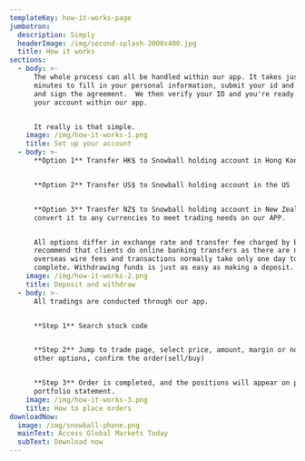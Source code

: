 ```yaml
---
templateKey: how-it-works-page
jumbotron:
  description: Simply
  headerImage: /img/second-splash-2000x400.jpg
  title: How it works
sections:
  - body: >-
      The whole process can all be handled within our app. It takes just a few
      minutes to fill in your personal information, submit your id and address
      and sign the agreement.  We then verify your ID and you're ready to open
      your account within our app.


      It really is that simple.
    image: /img/how-it-works-1.png
    title: Set up your account
  - body: >-
      **Option 1** Transfer HK$ to Snowball holding account in Hong Kong 


      **Option 2** Transfer US$ to Snowball holding account in the US


      **Option 3** Transfer NZ$ to Snowball holding account in New Zealand and
      convert it to any currencies to meet trading needs on our APP.


      All options differ in exchange rate and transfer fee charged by banks. We
      recommend that clients do online banking transfers as there are no
      overseas wire fees and transactions normally take only one day to
      complete. Withdrawing funds is just as easy as making a deposit.
    image: /img/how-it-works-2.png
    title: Deposit and withdraw
  - body: >-
      All tradings are conducted through our app.


      **Step 1** Search stock code 


      **Step 2** Jump to trade page, select price, amount, margin or not and
      other options, confirm the order(sell/buy)


      **Step 3** Order is completed, and the positions will appear on personal
      portfolio statement.
    image: /img/how-it-works-3.png
    title: How to place orders
downloadNow:
  image: /img/snowball-phone.png
  mainText: Access Global Markets Today
  subText: Download now
---
```


